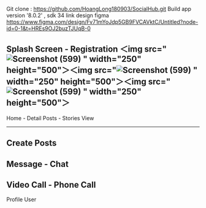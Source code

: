 Git clone : https://github.com/HoangLong180903/SocialHub.git
Build app version '8.0.2' , sdk 34
link design figma https://www.figma.com/design/Fv71mYoJdp5GB9FVCAVktC/Untitled?node-id=0-1&t=HREs9OJ2buzTJUqB-0

Splash Screen - Registration
＜img src="![Screenshot (599)](https://github.com/HoangLong180903/SocialHub/assets/118257963/432c2c5b-650e-4b9f-b752-65bab5b99c3a)
" width="250" height="500"＞＜img src="![Screenshot (599)](https://github.com/HoangLong180903/SocialHub/assets/118257963/432c2c5b-650e-4b9f-b752-65bab5b99c3a)
" width="250" height="500"＞＜img src="![Screenshot (599)](https://github.com/HoangLong180903/SocialHub/assets/118257963/432c2c5b-650e-4b9f-b752-65bab5b99c3a)
" width="250" height="500"＞
-------------------------------------------------------
Home - Detail Posts - Stories View

-------------------------------------------------------
Create Posts
-------------------------------------------------------
Message - Chat
-------------------------------------------------------
Video Call - Phone Call 
-------------------------------------------------------
Profile User







